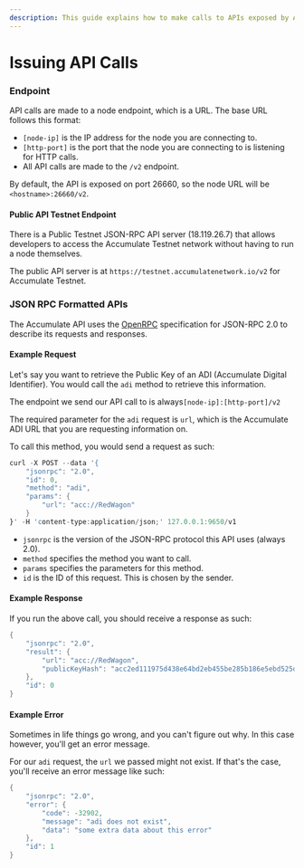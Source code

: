 ```yaml
---
description: This guide explains how to make calls to APIs exposed by Accumulate nodes.
---
```


# Issuing API Calls

### Endpoint

API calls are made to a node endpoint, which is a URL. The base URL follows this format:

* `[node-ip]` is the IP address for the node you are connecting to.
* `[http-port]` is the port that the node you are connecting to is listening for HTTP calls.
* All API calls are made to the `/v2` endpoint.

By default, the API is exposed on port 26660, so the node URL will be `<hostname>:26660/v2`.

#### Public API Testnet Endpoint

There is a Public Testnet JSON-RPC API server (18.119.26.7) that allows developers to access the Accumulate Testnet network without having to run a node themselves.

The public API server is at `https://testnet.accumulatenetwork.io/v2` for Accumulate Testnet.

### JSON RPC Formatted APIs

The Accumulate API uses the [OpenRPC](https://open-rpc.org) specification for JSON-RPC 2.0 to describe its requests and responses.

#### Example Request

Let's say you want to retrieve the Public Key of an ADI (Accumulate Digital Identifier). You would call the `adi` method to retrieve this information.

The endpoint we send our API call to is always`[node-ip]:[http-port]/v2`

The required parameter for the `adi` request is `url`, which is the Accumulate ADI URL that you are requesting information on.

To call this method, you would send a request as such:

```d
curl -X POST --data '{
    "jsonrpc": "2.0",
    "id": 0,
    "method": "adi",
    "params": {
        "url": "acc://RedWagon"
    }
}' -H 'content-type:application/json;' 127.0.0.1:9650/v1
```

* `jsonrpc` is the version of the JSON-RPC protocol this API uses (always 2.0).
* `method` specifies the method you want to call.
* `params` specifies the parameters for this method.
* `id` is the ID of this request. This is chosen by the sender.

####

#### Example Response

If you run the above call, you should receive a response as such:

```d
{
    "jsonrpc": "2.0",
    "result": {
        "url": "acc://RedWagon",
        "publicKeyHash": "acc2ed111975d438e64bd2eb455be285b186e5ebd525d45dd8c274dff30edb59",
    },
    "id": 0
}
```

####

#### Example Error

Sometimes in life things go wrong, and you can't figure out why. In this case however, you'll get an error message.

For our `adi` request, the `url` we passed might not exist. If that's the case, you'll receive an error message like such:

```d
{
    "jsonrpc": "2.0",
    "error": {
        "code": -32902,
        "message": "adi does not exist",
        "data": "some extra data about this error"
    },
    "id": 1
}
```
